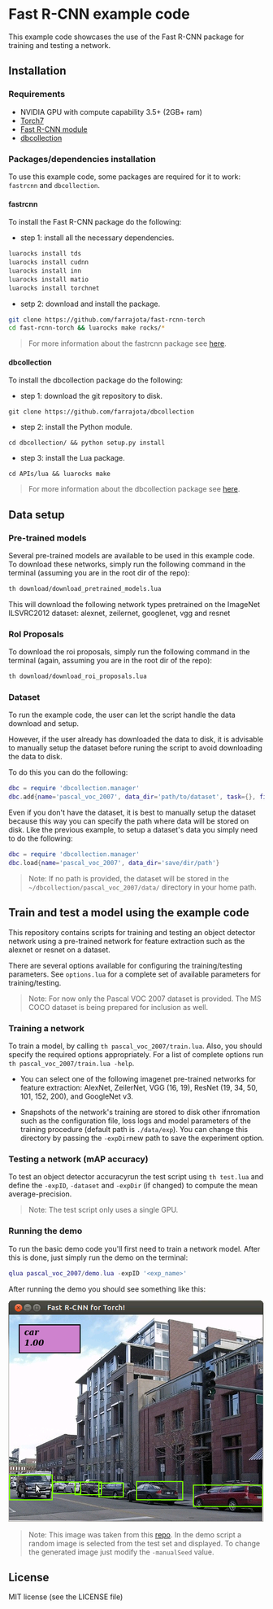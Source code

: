 # Fast R-CNN example code

This example code showcases the use of the Fast R-CNN package for training and testing a network.


## Installation

### Requirements

- NVIDIA GPU with compute capability 3.5+ (2GB+ ram)
- [Torch7](http://torch.ch/docs/getting-started.html)
- [Fast R-CNN module](https://github.com/farrajota/fast-rcnn-torch)
- [dbcollection](https://github.com/farrajota/dbcollection)

### Packages/dependencies installation

To use this example code, some packages are required for it to work: `fastrcnn` and `dbcollection`.

#### fastrcnn

To install the Fast R-CNN package do the following:

- step 1: install all the necessary dependencies.

```bash
luarocks install tds
luarocks install cudnn
luarocks install inn
luarocks install matio
luarocks install torchnet
```

- setp 2: download and install the package.

```bash
git clone https://github.com/farrajota/fast-rcnn-torch
cd fast-rcnn-torch && luarocks make rocks/*
```

> For more information about the fastrcnn package see [here](https://github.com/farrajota/fast-rcnn-torch).

#### dbcollection

To install the dbcollection package do the following:

- step 1: download the git repository to disk.
```
git clone https://github.com/farrajota/dbcollection
```

- step 2: install the Python module.
```
cd dbcollection/ && python setup.py install
```

- step 3: install the Lua package.
```
cd APIs/lua && luarocks make
```

> For more information about the dbcollection package see [here](https://github.com/farrajota/dbcollection).


## Data setup

### Pre-trained models

Several pre-trained models are available to be used in this example code. To download these networks, simply run the following command in the terminal (assuming you are in the root dir of the repo):

```bash
th download/download_pretrained_models.lua
```

This will download the following network types pretrained on the ImageNet ILSVRC2012 dataset: alexnet, zeilernet, googlenet, vgg and resnet

### RoI Proposals

To download the roi proposals, simply run the following command in the terminal (again, assuming you are in the root dir of the repo):

```bash
th download/download_roi_proposals.lua
```

### Dataset

To run the example code, the user can let the script handle the data download and setup.

However, if the user already has downloaded the data to disk, it is advisable to manually setup the dataset before runing the script to avoid downloading the data to disk.

To do this you can do the following:

```lua
dbc = require 'dbcollection.manager'
dbc.add{name='pascal_voc_2007', data_dir='path/to/dataset', task={}, file_path={}}
```

Even if you don't have the dataset, it is best to manually setup the dataset because this way you can specify the path where data will be stored on disk. Like the previous example, to setup a dataset's data you simply need to do the following:

```lua
dbc = require 'dbcollection.manager'
dbc.load{name='pascal_voc_2007', data_dir='save/dir/path'}
```

> Note: If no path is provided, the dataset will be stored in the `~/dbcollection/pascal_voc_2007/data/` directory in your home path.


## Train and test a model using the example code

This repository contains scripts for training and testing an object detector network using a pre-trained network for feature extraction such as the alexnet or resnet on a dataset.

There are several options available for configuring the training/testing parameters. See `options.lua` for a complete set of available parameters for training/testing.

> Note: For now only the Pascal VOC 2007 dataset is provided. The MS COCO dataset is being prepared for inclusion as well.

### Training a network

To train a model,  by calling `th pascal_voc_2007/train.lua`. Also, you should specify the required options appropriately. For a list of complete options run `th pascal_voc_2007/train.lua -help`.

* You can select one of the following imagenet pre-trained networks for feature extraction: AlexNet, ZeilerNet, VGG (16, 19), ResNet (19, 34, 50, 101, 152, 200), and GoogleNet v3.

* Snapshots of the network's training are stored to disk other ifnromation such as the configuration file, loss logs and model parameters of the training procedure (default path is `./data/exp`). You can change this directory by passing the `-expDir`new path to save the experiment option.

### Testing a network (mAP accuracy)

To test an object detector accuracyrun the test script using `th test.lua` and define the `-expID`, `-dataset` and `-expDir` (if changed) to compute the mean average-precision.

> Note: The test script only uses a single GPU.


### Running the demo

To run the basic demo code you'll first need to train a network model. After this is done, just simply run the demo on the terminal:

```lua
qlua pascal_voc_2007/demo.lua -expID '<exp_name>'
```

After running the demo you should see something like this:

![alt text](data/demo/demo_detections.png "Detections with AlexNet")

> Note: This image was taken from this [repo](https://github.com/mahyarnajibi/fast-rcnn-torch). In the demo script a random image is selected from the test set and displayed. To change the generated image just modify the `-manualSeed` value.


## License

MIT license (see the LICENSE file)
